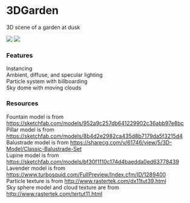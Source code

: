 # 3DGarden
3D scene of a garden at dusk

<img src="https://img.shields.io/badge/language-C%2B%2B-8800A7.svg"> <img src="https://img.shields.io/badge/DirectX-11-8800A7.svg">

### Features
Instancing  
Ambient, diffuse, and specular lighting  
Particle system with billboarding  
Sky dome with moving clouds

### Resources
Fountain model is from https://sketchfab.com/models/952a9c257db641229902c36abb97e8bc  
Pillar model is from https://sketchfab.com/models/8b4d2e2982ca435d8b7179da5f3215d4  
Balustrade model is from https://sharecg.com/v/61746/view/5/3D-Model/Classic-Balustrade-Set  
Lupine model is from https://sketchfab.com/models/bf30f1110c174d4baedda0ed63778439  
Lavender model is from https://www.turbosquid.com/FullPreview/Index.cfm/ID/1289400  
Particle texture is from http://www.rastertek.com/dx11tut39.html  
Sky sphere model and cloud texture are from http://www.rastertek.com/tertut11.html
